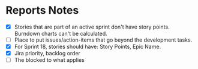 # Reports Notes

- [x] Stories that are part of an active sprint don't have story points. Burndown charts can't be calculated.
- [ ] Place to put issues/action-items that go beyond the development tasks.
- [x] For Sprint 18, stories should have: Story Points, Epic Name.
- [x] Jira priority, backlog order
- [ ] The blocked to what applies